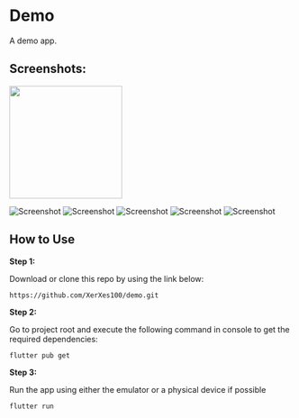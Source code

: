 # Demo
 A demo app.

## Screenshots:

<img src="screenshots/ss1.png" width="200" height="200">


![Screenshot](screenshots/ss2.png)
![Screenshot](screenshots/ss3.png)
![Screenshot](screenshots/ss4.png)
![Screenshot](screenshots/ss5.png)
![Screenshot](screenshots/ss6.png)

## How to Use 

**Step 1:**

Download or clone this repo by using the link below:

```
https://github.com/XerXes100/demo.git
```

**Step 2:**

Go to project root and execute the following command in console to get the required dependencies: 

```
flutter pub get 
```

**Step 3:**

Run the app using either the emulator or a physical device if possible
```
flutter run 
```

